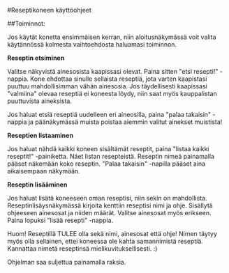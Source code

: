 #Reseptikoneen käyttöohjeet

##Toiminnot:

Jos käytät konetta ensimmäisen kerran, niin aloitusnäkymässä voit valita käytännössä kolmesta vaihtoehdosta haluamasi toiminnon.

**Reseptin etsiminen**

Valitse näkyvistä ainesosista kaapissasi olevat. Paina sitten "etsi resepti!" -nappia. Kone ehdottaa sinulle sellaista reseptiä, jota varten kaapistasi puuttuu mahdollisimman vähän ainesosia. Jos täydellisesti kaapissasi "valmiina" olevaa reseptiä ei koneesta löydy, niin saat myös kauppalistan puuttuvista aineksista.

Jos haluat etsiä reseptiä uudelleen eri aineosilla, paina "palaa takaisin" -nappia ja päänäkymässä muista poistaa aiemmin valitut ainekset muistista!

**Reseptien listaaminen**

Jos haluat nähdä kaikki koneen sisältämät reseptit, paina "listaa kaikki reseptit!" -painiketta. Näet listan resepteistä. Reseptin nimeä painamalla pääset näkemään koko reseptin. "Palaa takaisin" -napilla pääset aina aikaisempaan näkymään.

**Reseptin lisääminen**

Jos haluat lisätä koneeseen oman reseptisi, niin sekin on mahdollista. Reseptinlisäysnäkymässä kirjoita kenttiin reseptisi nimi ja ohje. Sisällytä ohjeeseen ainesosat ja niiden määrät. Valitse ainesosat myös erikseen. Paina lopuksi "lisää resepti" -nappia.

Huom! Reseptillä TULEE olla sekä nimi, ainesosat että ohje! Nimen täytyy myös olla sellainen, ettei koneessa ole kahta samannimistä reseptiä. Kannattaa nimetä reseptinsä mielikuvituksellisesti. :)


Ohjelman saa suljettua painamalla raksia.
